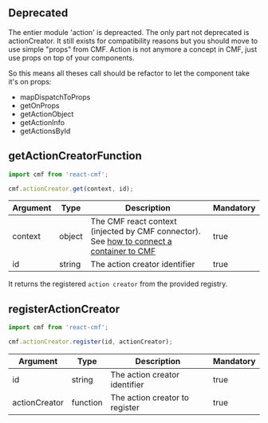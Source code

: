 ## Deprecated

The entier module 'action' is depreacted. The only part not deprecated is actionCreator.
It still exists for compatibility reasons but you should move to use simple "props" from CMF.
Action is not anymore a concept in CMF, just use props on top of your components.

So this means all theses call should be refactor to let the component take it's on props:

- mapDispatchToProps
- getOnProps
- getActionObject
- getActionInfo
- getActionsById

## getActionCreatorFunction

```javascript
import cmf from 'react-cmf';

cmf.actionCreator.get(context, id);
```

| Argument | Type   | Description                                                                                                           | Mandatory |
| -------- | ------ | --------------------------------------------------------------------------------------------------------------------- | --------- |
| context  | object | The CMF react context (injected by CMF connector). See [how to connect a container to CMF](../docs/how-to-connect.md) | true      |
| id       | string | The action creator identifier                                                                                         | true      |

It returns the registered `action creator` from the provided registry.

## registerActionCreator

```javascript
import cmf from 'react-cmf';

cmf.actionCreator.register(id, actionCreator);
```

| Argument      | Type     | Description                    | Mandatory |
| ------------- | -------- | ------------------------------ | --------- |
| id            | string   | The action creator identifier  | true      |
| actionCreator | function | The action creator to register | true      |
